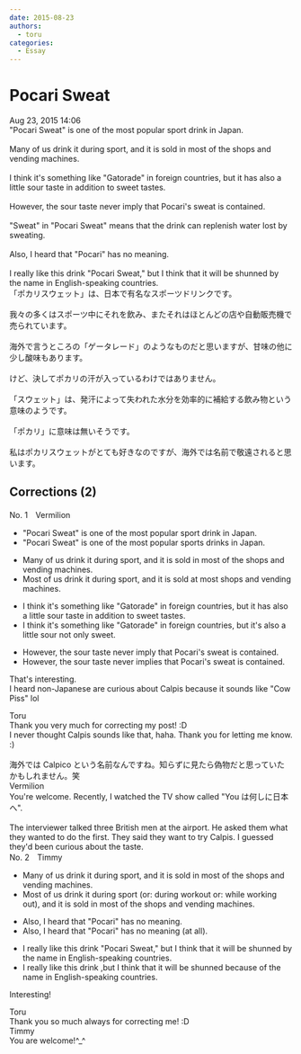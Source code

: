 ```yaml
---
date: 2015-08-23
authors:
  - toru
categories:
  - Essay
---
```


<h1 id="subject_show">Pocari Sweat</h1>
<div class="date">Aug 23, 2015 14:06</div>
<div id="post"><div id="body_show_ori">
"Pocari Sweat" is one of the most popular sport drink in Japan.<br/><br/>Many of us drink it during sport, and it is sold in most of the shops and vending machines.<br/><br/>I think it's something like "Gatorade" in foreign countries, but it has also a little sour taste in addition to sweet tastes.<br/><br/>However, the sour taste never imply that Pocari's sweat is contained.<br/><br/>"Sweat" in "Pocari Sweat" means that the drink can replenish water lost by sweating.<br/><br/>Also, I heard that "Pocari" has no meaning.<br/><br/>I really like this drink "Pocari Sweat," but I think that it will be shunned by the name in English-speaking countries.
</div></div>

<!-- more -->

<div id="post_ja"><div id="body_show_mo">
「ポカリスウェット」は、日本で有名なスポーツドリンクです。<br/><br/>我々の多くはスポーツ中にそれを飲み、またそれはほとんどの店や自動販売機で売られています。<br/><br/>海外で言うところの「ゲータレード」のようなものだと思いますが、甘味の他に少し酸味もあります。<br/><br/>けど、決してポカリの汗が入っているわけではありません。<br/><br/>「スウェット」は、発汗によって失われた水分を効率的に補給する飲み物という意味のようです。<br/><br/>「ポカリ」に意味は無いそうです。<br/><br/>私はポカリスウェットがとても好きなのですが、海外では名前で敬遠されると思います。
</div></div>

## Corrections (2)
<div id="block"><div class="first_name"> No. 1　<span class="just_name">Vermilion</span></div><div id="block2">
<ul class="correction_field">
<li class="incorrect">"Pocari Sweat" is one of the most popular sport drink in Japan.</li>
<li class="corrected correct">
"Pocari Sweat" is one of the most popular sports drink<span class="f_blue">s</span> in Japan.
</li>
</ul>
<ul class="correction_field">
<li class="incorrect">Many of us drink it during sport, and it is sold in most of the shops and vending machines.</li>
<li class="corrected correct">
<span class="f_blue">Most </span>of us drink it during sport, and it is sold at most shops and vending machines.
</li>
</ul>
<ul class="correction_field">
<li class="incorrect">I think it's something like "Gatorade" in foreign countries, but it has also a little sour taste in addition to sweet tastes.</li>
<li class="corrected correct">
I think it's something like "Gatorade" in foreign countries, but it's also a little sour not only sweet. 
</li>
</ul>
<ul class="correction_field">
<li class="incorrect">However, the sour taste never imply that Pocari's sweat is contained.</li>
<li class="corrected correct">
However, the sour taste never imp<span class="f_blue">lies</span> that Pocari's sweat is contained.
</li>
</ul>
<p class="comment_small">
 That's interesting.
 <br/>
 I heard non-Japanese are curious about Calpis because it sounds like "Cow Piss" lol
</p>

</div><div class="name"><span class="just_name">Toru</span><br>
Thank you very much for correcting my post! :D<br/>I never thought Calpis sounds like that, haha. Thank you for letting me know. :)<br/><br/>海外では Calpico という名前なんですね。知らずに見たら偽物だと思っていたかもしれません。笑
</div>
<div class="name"><span class="just_name">Vermilion</span><br>
You're welcome. Recently, I watched the TV show called "You は何しに日本へ".<br/><br/>The interviewer talked three British men at the airport. He asked them what they wanted to do the first. They said they want to try Calpis. I guessed they'd been curious about the taste. 
</div>
</div>
<div id="block"><div class="first_name"> No. 2　<span class="just_name">Timmy</span></div><div id="block2">
<ul class="correction_field">
<li class="incorrect">Many of us drink it during sport, and it is sold in most of the shops and vending machines.</li>
<li class="corrected correct">
Most of us drink it during sport (or: <span class="f_blue">during workout</span> or: <span class="f_blue">while working out</span>), and it is sold in most of the shops and vending machines.
</li>
</ul>
<ul class="correction_field">
<li class="incorrect">Also, I heard that "Pocari" has no meaning.</li>
<li class="corrected correct">
Also, I heard that "Pocari" has no meaning (<span class="f_blue">at all</span>).
</li>
</ul>
<ul class="correction_field">
<li class="incorrect">I really like this drink "Pocari Sweat," but I think that it will be shunned by the name in English-speaking countries.</li>
<li class="corrected correct">
I really like this drink ,but I think that it will be shunned <span class="f_blue">because of</span> the name in English-speaking countries.
</li>
</ul>
<p class="comment_small">
 Interesting!
</p>

</div><div class="name"><span class="just_name">Toru</span><br>
Thank you so much always for correcting me! :D
</div>
<div class="name"><span class="just_name">Timmy</span><br>
You are welcome!^_^
</div>
</div>
